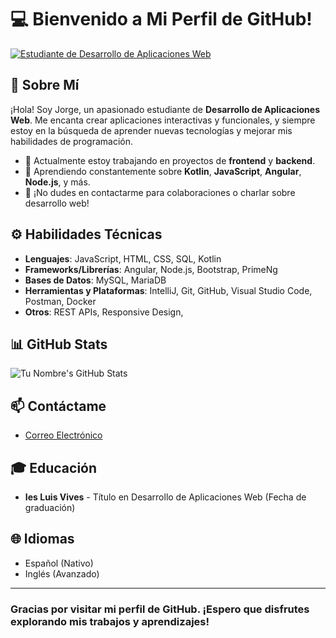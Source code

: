 # 💻 Bienvenido a Mi Perfil de GitHub!

[![Estudiante de Desarrollo de Aplicaciones Web](https://img.shields.io/badge/Estudiante-Desarrollo%20de%20Aplicaciones%20Web-blue)]()

## 🌟 Sobre Mí
¡Hola! Soy Jorge, un apasionado estudiante de **Desarrollo de Aplicaciones Web**. Me encanta crear aplicaciones interactivas y funcionales, y siempre estoy en la búsqueda de aprender nuevas tecnologías y mejorar mis habilidades de programación.

- 🔭 Actualmente estoy trabajando en proyectos de **frontend** y **backend**.
- 🌱 Aprendiendo constantemente sobre **Kotlin**, **JavaScript**, **Angular**, **Node.js**, y más.
- 💬 ¡No dudes en contactarme para colaboraciones o charlar sobre desarrollo web!

## ⚙️ Habilidades Técnicas
- **Lenguajes**: JavaScript, HTML, CSS, SQL, Kotlin
- **Frameworks/Librerías**: Angular, Node.js, Bootstrap, PrimeNg
- **Bases de Datos**: MySQL, MariaDB
- **Herramientas y Plataformas**: IntelliJ, Git, GitHub, Visual Studio Code, Postman, Docker
- **Otros**: REST APIs, Responsive Design,

## 📊 GitHub Stats
![Tu Nombre's GitHub Stats](https://github-readme-stats.vercel.app/api?username=JorgeMrj&show_icons=true&theme=radical)

## 📫 Contáctame
- [Correo Electrónico](mailto:roadtoello2@gmail.com)

## 🎓 Educación
- **Ies Luis Vives** - Título en Desarrollo de Aplicaciones Web (Fecha de graduación)

## 🌐 Idiomas
- Español (Nativo)
- Inglés (Avanzado)

---
### Gracias por visitar mi perfil de GitHub. ¡Espero que disfrutes explorando mis trabajos y aprendizajes!
